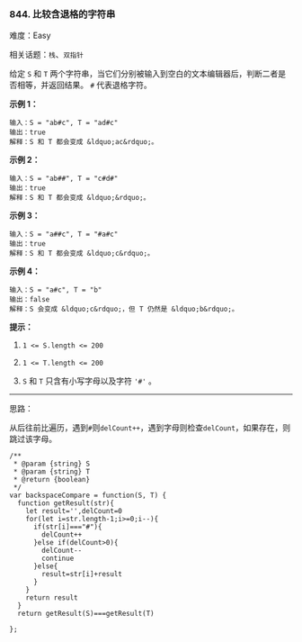 ### 844. 比较含退格的字符串

难度：Easy

相关话题：`栈`、`双指针`

给定  `S`  和  `T`  两个字符串，当它们分别被输入到空白的文本编辑器后，判断二者是否相等，并返回结果。  `#`  代表退格字符。







**示例 1：** 



```
输入：S = "ab#c", T = "ad#c"
输出：true
解释：S 和 T 都会变成 &ldquo;ac&rdquo;。
```


**示例 2：** 



```
输入：S = "ab##", T = "c#d#"
输出：true
解释：S 和 T 都会变成 &ldquo;&rdquo;。
```


**示例 3：** 



```
输入：S = "a##c", T = "#a#c"
输出：true
解释：S 和 T 都会变成 &ldquo;c&rdquo;。
```


**示例 4：** 



```
输入：S = "a#c", T = "b"
输出：false
解释：S 会变成 &ldquo;c&rdquo;，但 T 仍然是 &ldquo;b&rdquo;。
```






**提示：** 




1.  `1 <= S.length <= 200` 

2.  `1 <= T.length <= 200` 

3.  `S`  和  `T`  只含有小写字母以及字符  `'#'` 。










-----

思路：

从后往前比遍历，遇到`#`则`delCount++`，遇到字母则检查`delCount`，如果存在，则跳过该字母。

```
/**
 * @param {string} S
 * @param {string} T
 * @return {boolean}
 */
var backspaceCompare = function(S, T) {
  function getResult(str){
    let result='',delCount=0
    for(let i=str.length-1;i>=0;i--){
      if(str[i]==="#"){
        delCount++
      }else if(delCount>0){
        delCount--
        continue
      }else{
        result=str[i]+result
      }
    }        
    return result
  }
  return getResult(S)===getResult(T)

};
```

